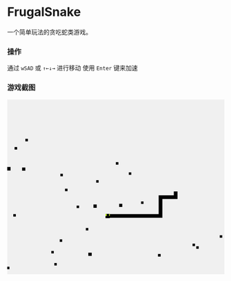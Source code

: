 # FrugalSnake
一个简单玩法的贪吃蛇类游戏。

### 操作
通过 `wSAD` 或 `↑←↓→` 进行移动
使用 `Enter` 键来加速

### 游戏截图
![游戏截图](https://github.com/Zhiyesh/FrugalSnake/blob/main/Screenshot.png)

